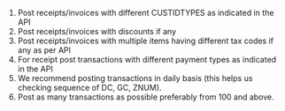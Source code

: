 1. Post receipts/invoices with different CUSTIDTYPES as indicated in the API
2. Post receipts/invoices with discounts if any
3. Post receipts/invoices with multiple items having different tax codes if any as per API
4. For receipt post transactions with different payment types as indicated in the API
5. We recommend posting transactions in daily basis (this helps us checking sequence of
   DC, GC, ZNUM).
6. Post as many transactions as possible preferably from 100 and above.